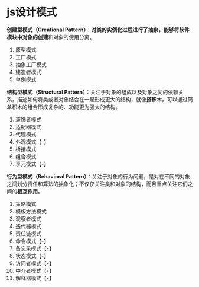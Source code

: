 # js设计模式
**创建型模式（Creational Pattern）：**对类的实例化过程进行了抽象，能够将软件模块中**对象的创建**和对象的使用分离。

1. 原型模式
2. 工厂模式
3. 抽象工厂模式
4. 建造者模式
5. 单例模式

**结构型模式（Structural Pattern）**：关注于对象的组成以及对象之间的依赖关系，描述如何将类或者对象结合在一起形成更大的结构，就像**搭积木**，可以通过简单积木的组合形成复杂的、功能更为强大的结构。

1. 装饰者模式
2. 适配器模式
3. 代理模式
4. 外观模式【-】
5. 桥接模式
6. 组合模式
7. 享元模式【-】

**行为型模式（Behavioral Pattern）**：关注于对象的行为问题，是对在不同的对象之间划分责任和算法的抽象化；不仅仅关注类和对象的结构，而且重点关注它们之间的**相互作用**。

1. 策略模式
2. 模板方法模式
3. 观察者模式
4. 迭代器模式
5. 责任链模式
6. 命令模式【-】
7. 备忘录模式【-】
8. 状态模式【-】
9. 访问者模式【-】
10. 中介者模式【-】
11. 解释器模式【-】
